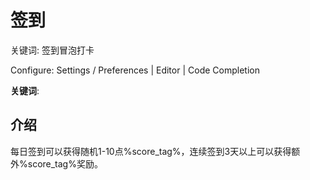 # 签到

<tldr>
    <p>关键词: <shortcut>签到</shortcut><shortcut>冒泡</shortcut><shortcut>打卡</shortcut></p>
    <p>Configure: <ui-path>Settings / Preferences | Editor | Code Completion</ui-path></p>
</tldr>

**关键词**: 

## 介绍

每日签到可以获得随机1-10点%score_tag%，连续签到3天以上可以获得额外%score_tag%奖励。
